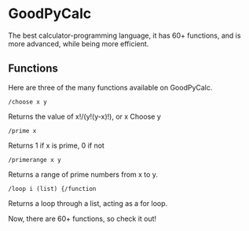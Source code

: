 GoodPyCalc
==========

The best calculator-programming language, it has 60+ functions, and is more advanced, while being more efficient.

Functions
---------
Here are three of the many functions available on GoodPyCalc.

    /choose x y

Returns the value of x!/(y!(y-x)!), or x Choose y

    /prime x

Returns 1 if x is prime, 0 if not

    /primerange x y
  
Returns a range of prime numbers from x to y.

    /loop i (list) {/function
    
Returns a loop through a list, acting as a for loop.

Now, there are 60+ functions, so check it out!
